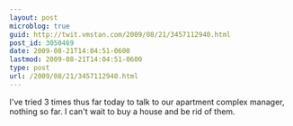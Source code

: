 ```yaml
---
layout: post
microblog: true
guid: http://twit.vmstan.com/2009/08/21/3457112940.html
post_id: 3050469
date: 2009-08-21T14:04:51-0600
lastmod: 2009-08-21T14:04:51-0600
type: post
url: /2009/08/21/3457112940.html
---
```

I've tried 3 times thus far today to talk to our apartment complex manager, nothing so far. I can't wait to buy a house and be rid of them.
